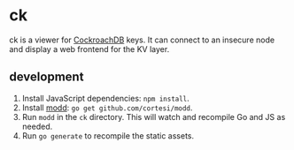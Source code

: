 # ck

ck is a viewer for [CockroachDB](https://github.com/cockroachdb/cockroach) keys.
It can connect to an insecure node and display a web frontend for the KV layer.

## development

1. Install JavaScript dependencies: `npm install`.
2. Install [modd](http://github.com/cortesi/modd): `go get github.com/cortesi/modd`.
3. Run `modd` in the `ck` directory. This will watch and recompile Go and JS as needed.
4. Run `go generate` to recompile the static assets.